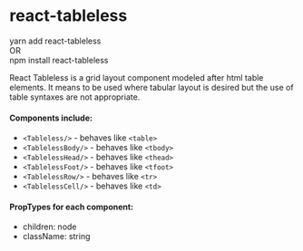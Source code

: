 # react-tableless
yarn add react-tableless  
OR  
npm install react-tableless

React Tableless is a grid layout component modeled after html table elements. It means to be used where tabular layout is desired but the use of table syntaxes are not appropriate.

#### Components include:
  * ```<Tableless/>``` - behaves like ```<table>```
  * ```<TablelessBody/>``` - behaves like ```<tbody>```
  * ```<TablelessHead/>``` - behaves like ```<thead>```
  * ```<TablelessFoot/>``` - behaves like ```<tfoot>```
  * ```<TablelessRow/>``` - behaves like ```<tr>```
  * ```<TablelessCell/>``` - behaves like ```<td>```

#### PropTypes for each component:
  * children: node
  * className: string
